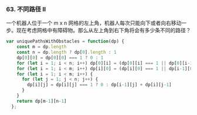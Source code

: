 ### 63. 不同路径 II
一个机器人位于一个 m x n 网格的左上角，机器人每次只能向下或者向右移动一步。现在考虑网格中有障碍物。那么从左上角到右下角将会有多少条不同的路径？
```js
var uniquePathsWithObstacles = function(dp) {
    const m = dp.length
    const n = dp.length ? dp[0].length : 1
    dp[0][0] = dp[0][0] === 1 ? 0 : 1
    for (let i = 1; i < n; i++) dp[0][i] = (dp[0][i] === 1 || dp[0][i-1] === 0) ? 0 : 1
    for (let i = 1; i < m; i++) dp[i][0] = (dp[i][0] === 1 || dp[i-1][0] === 0) ? 0 : 1
    for (let i = 1; i < m; i++) {
      for (let j = 1; j < n; j++) {
        dp[i][j] = dp[i][j] === 1 ? 0 : dp[i-1][j] + dp[i][j-1]
      }
    }
    return dp[m-1][n-1]
  };
```